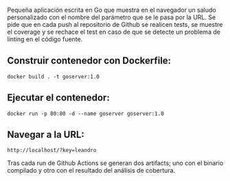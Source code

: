 Pequeña aplicación escrita en Go que muestra en el navegador un saludo personalizado con el nombre del parámetro que se le pasa por la URL.
Se pide que en cada push al repositorio de Github se realicen tests, se muestre el coverage y se rechace el test en caso de que se detecte un problema de linting en el código fuente.
## Construir contenedor con Dockerfile:
    docker build . -t goserver:1.0
## Ejecutar el contenedor:
    docker run -p 80:80 -d --name goserver goserver:1.0
## Navegar a la URL:
    http://localhost/?key=leandro
Tras cada run de Github Actions se generan dos artifacts; uno con el binario compilado y otro con el resultado del análisis de cobertura.